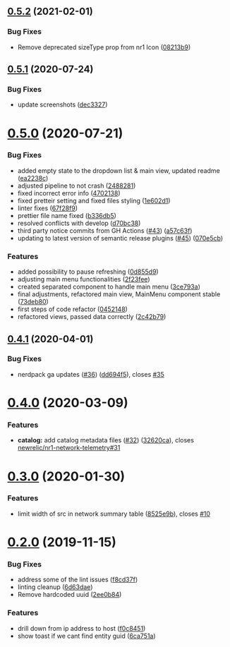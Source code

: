 ## [0.5.2](https://github.com/newrelic/nr1-network-telemetry/compare/v0.5.1...v0.5.2) (2021-02-01)


### Bug Fixes

* Remove deprecated sizeType prop from nr1 Icon ([08213b9](https://github.com/newrelic/nr1-network-telemetry/commit/08213b9cd449d9b1f377fe5a0c25ef8ab93c03ea))

## [0.5.1](https://github.com/newrelic/nr1-network-telemetry/compare/v0.5.0...v0.5.1) (2020-07-24)


### Bug Fixes

* update screenshots ([dec3327](https://github.com/newrelic/nr1-network-telemetry/commit/dec3327cc6a4c141d9a9fb9b294f5f89d8025236))

# [0.5.0](https://github.com/newrelic/nr1-network-telemetry/compare/v0.4.1...v0.5.0) (2020-07-21)


### Bug Fixes

* added empty state to the dropdown list & main view, updated readme ([ea2238c](https://github.com/newrelic/nr1-network-telemetry/commit/ea2238cd29d05fef29cc07f78d3e06ea07ec215b))
* adjusted pipeline to not crash ([2488281](https://github.com/newrelic/nr1-network-telemetry/commit/248828112c34123de09ba3cdf188c72c9d0a37c6))
* fixed incorrect error info ([4702138](https://github.com/newrelic/nr1-network-telemetry/commit/470213863c45b1e01852229fe91c5925240e8236))
* fixed pretteir setting and fixed files styling ([1e602d1](https://github.com/newrelic/nr1-network-telemetry/commit/1e602d1ac50bde6260b0f628982a2e1affd2f5be))
* linter fixes ([67f28f9](https://github.com/newrelic/nr1-network-telemetry/commit/67f28f9acb50afc067e14c15fc4c69cd7db15642))
* prettier file name fixed ([b336db5](https://github.com/newrelic/nr1-network-telemetry/commit/b336db5e68766bbae5c8647221c6dac2f6f78708))
* resolved conflicts with develop ([d70bc38](https://github.com/newrelic/nr1-network-telemetry/commit/d70bc38053cc256f98634d631f4497a4838bf269))
* third party notice commits from GH Actions ([#43](https://github.com/newrelic/nr1-network-telemetry/issues/43)) ([a57c63f](https://github.com/newrelic/nr1-network-telemetry/commit/a57c63fb1ee933cbf3c669498138b59a38e36c48))
* updating to latest version of semantic release plugins ([#45](https://github.com/newrelic/nr1-network-telemetry/issues/45)) ([070e5cb](https://github.com/newrelic/nr1-network-telemetry/commit/070e5cb4898b4aac8ea8df79a9a37ec5ab3aa229))


### Features

* added possibility to pause refreshing ([0d855d9](https://github.com/newrelic/nr1-network-telemetry/commit/0d855d91ee2e62336b969a578b3466cd97bc3045))
* adjusting main menu functionalities ([2f23fee](https://github.com/newrelic/nr1-network-telemetry/commit/2f23feed229149ffd339e6eb06d309f72f7d5163))
* created separated component to handle main menu ([3ce793a](https://github.com/newrelic/nr1-network-telemetry/commit/3ce793af738ee2dc986f55cd7b05ba03ca500de3))
* final adjustments, refactored main view, MainMenu component stable ([73deb80](https://github.com/newrelic/nr1-network-telemetry/commit/73deb80d3aa88b2eeea7486e7def000a3eaf0292))
* first steps of code refactor ([0452148](https://github.com/newrelic/nr1-network-telemetry/commit/04521489c29d0cd57ca941be224e3025c079d9c0))
* refactored views, passed data correctly ([2c42b79](https://github.com/newrelic/nr1-network-telemetry/commit/2c42b79cb81cfa980d065e42233331fc4feb48ae))

## [0.4.1](https://github.com/newrelic/nr1-network-telemetry/compare/v0.4.0...v0.4.1) (2020-04-01)


### Bug Fixes

* nerdpack ga updates ([#36](https://github.com/newrelic/nr1-network-telemetry/issues/36)) ([dd694f5](https://github.com/newrelic/nr1-network-telemetry/commit/dd694f5ee4543ed805a2802a7fbc3d92c837dba7)), closes [#35](https://github.com/newrelic/nr1-network-telemetry/issues/35)

# [0.4.0](https://github.com/newrelic/nr1-network-telemetry/compare/v0.3.0...v0.4.0) (2020-03-09)


### Features

* **catalog:** add catalog metadata files ([#32](https://github.com/newrelic/nr1-network-telemetry/issues/32)) ([32620ca](https://github.com/newrelic/nr1-network-telemetry/commit/32620ca78b652035b632cc4d791a673a9e4f4fdf)), closes [newrelic/nr1-network-telemetry#31](https://github.com/newrelic/nr1-network-telemetry/issues/31)

# [0.3.0](https://github.com/newrelic/nr1-network-telemetry/compare/v0.2.0...v0.3.0) (2020-01-30)


### Features

* limit width of src in network summary table ([8525e9b](https://github.com/newrelic/nr1-network-telemetry/commit/8525e9bbcec179c93cc7b7a562b02561c08baa3a)), closes [#10](https://github.com/newrelic/nr1-network-telemetry/issues/10)

# [0.2.0](https://github.com/newrelic/nr1-network-telemetry/compare/v0.1.3...v0.2.0) (2019-11-15)


### Bug Fixes

* address some of the lint issues ([f8cd37f](https://github.com/newrelic/nr1-network-telemetry/commit/f8cd37f7298a4e7004fc0ea49934504a75d4d0b2))
* linting cleanup ([6d63dae](https://github.com/newrelic/nr1-network-telemetry/commit/6d63dae36128697567cb09610d47370306d0c8ec))
* Remove hardcoded uuid ([2ee0b84](https://github.com/newrelic/nr1-network-telemetry/commit/2ee0b84cd6d1333beb4b8ce78fe7d0ac0ad131f8))


### Features

* drill down from ip address to host ([f0c8451](https://github.com/newrelic/nr1-network-telemetry/commit/f0c8451e3e158805c8282bce11119e5824d6a19b))
* show toast if we cant find entity guid ([6ca751a](https://github.com/newrelic/nr1-network-telemetry/commit/6ca751af73e9d57a221777bcbe9998a556746c77))
